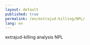 ```yaml
---
layout: default
published: true
permalink: /en/extrajud-killing/NPL/
lang: en
---
```


extrajud-killing analysis NPL
